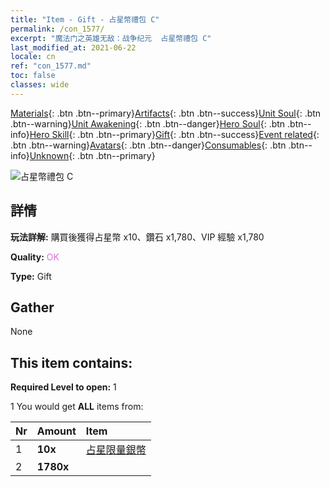 ```yaml
---
title: "Item - Gift - 占星幣禮包 C"
permalink: /con_1577/
excerpt: "魔法门之英雄无敌：战争纪元  占星幣禮包 C"
last_modified_at: 2021-06-22
locale: cn
ref: "con_1577.md"
toc: false
classes: wide
---
```

 [Materials](/ItemsCN/){: .btn .btn--primary}[Artifacts](/ItemsCN/Artifacts/){: .btn .btn--success}[Unit Soul](/ItemsCN/UnitSoul/){: .btn .btn--warning}[Unit Awakening](/ItemsCN/UnitAwakening/){: .btn .btn--danger}[Hero Soul](/ItemsCN/HeroSoul/){: .btn .btn--info}[Hero Skill](/ItemsCN/HeroSkill/){: .btn .btn--primary}[Gift](/ItemsCN/Gift/){: .btn .btn--success}[Event related](/ItemsCN/Events/){: .btn .btn--warning}[Avatars](/ItemsCN/Avatars/){: .btn .btn--danger}[Consumables](/ItemsCN/Consumables/){: .btn .btn--info}[Unknown](/ItemsCN/Unknown/){: .btn .btn--primary}

 ![占星幣禮包 C](/images/t/i_907193.png)

## 詳情
 **玩法詳解:** 購買後獲得占星幣 x10、鑽石 x1,780、VIP 經驗 x1,780

 **Quality:** <span style="color: #DA70D6">OK</span>

 **Type:** Gift

## Gather

  None

## This item contains:

 **Required Level to open:** 1

 1 You would get **ALL** items  from:

  | Nr | Amount |     Item    |
  |:---|:-------|:------------|
  | 1 |  **10x** | [占星限量銀幣](/cn/Items/con_969/) |  | 
  | 2 |  **1780x** | <i class="fas fa-gem"/> |  | 
